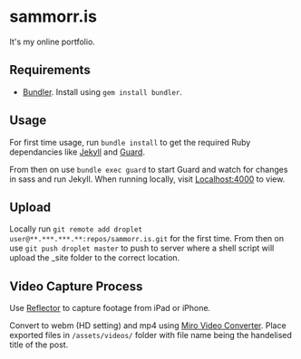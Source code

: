 sammorr.is
==========

It's my online portfolio.

## Requirements

* [Bundler](http://bundler.io). Install using `gem install bundler`.

## Usage

For first time usage, run `bundle install` to get the required Ruby dependancies like [Jekyll](https://github.com/jekyll/jekyll) and [Guard](https://github.com/guard/guard).

From then on use `bundle exec guard` to start Guard and watch for changes in sass and run Jekyll. When running locally, visit [Localhost:4000](http://localhost:4000) to view.

## Upload

Locally run `git remote add droplet user@**.***.***.**:repos/sammorr.is.git` for the first time. From then on use `git push droplet master` to push to server where a shell script will upload the _site folder to the correct location.

## Video Capture Process

Use [Reflector](http://www.airsquirrels.com/reflector/) to capture footage from iPad or iPhone.

Convert to webm (HD setting) and mp4 using [Miro Video Converter](http://www.mirovideoconverter.com/). Place exported files in `/assets/videos/` folder with file name being the handelised title of the post.